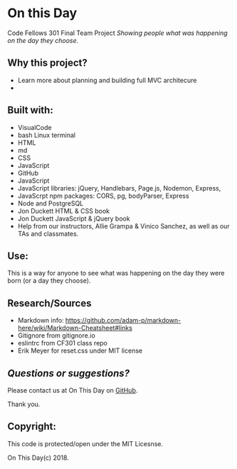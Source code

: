 # On this Day
Code Fellows 301 Final Team Project
*Showing people what was happening on the day they choose.*

## Why this project?

* Learn more about planning and building full MVC architecure
* 

## Built with:
* VisualCode
* bash Linux terminal
* HTML
* md
* CSS  
* JavaScript
* GitHub
* JavaScript
* JavaScript libraries: jQuery, Handlebars, Page.js, Nodemon, Express, 
* JavaScrpt npm packages: CORS, pg, bodyParser, Express
* Node and PostgreSQL
* Jon Duckett HTML & CSS book
* Jon Duckett JavaScript & jQuery book
* Help from our instructors, Allie Grampa & Vinico Sanchez, as well as our TAs and classmates.

## Use:

This is a way for anyone to see what was happening on the day they were born (or a day they choose). 

## Research/Sources
* Markdown info: https://github.com/adam-p/markdown-here/wiki/Markdown-Cheatsheet#links
* Gitignore from gitignore.io
* eslintrc from CF301 class repo
* Erik Meyer for reset.css under MIT license



## *Questions or suggestions?* 

Please contact us at On This Day on [GitHub](https://github.com/On-This-Day).

 Thank you.

## Copyright:

 This code is protected/open under the MIT Licesnse. 
 
 On This Day(c) 2018.
 